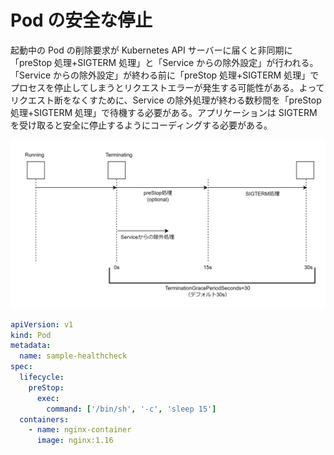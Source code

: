 # Pod の安全な停止

起動中の Pod の削除要求が Kubernetes API サーバーに届くと非同期に「preStop 処理+SIGTERM 処理」と「Service からの除外設定」が行われる。「Service からの除外設定」が終わる前に「preStop 処理+SIGTERM 処理」でプロセスを停止してしまうとリクエストエラーが発生する可能性がある。よってリクエスト断をなくすために、Service の除外処理が終わる数秒間を「preStop 処理+SIGTERM 処理」で待機する必要がある。アプリケーションは SIGTERM を受け取ると安全に停止するようにコーディングする必要がある。

![Podの安全な停止](../image/Podの安全な停止.png)

```Pod.yaml
apiVersion: v1
kind: Pod
metadata:
  name: sample-healthcheck
spec:
  lifecycle:
    preStop:
      exec:
        command: ['/bin/sh', '-c', 'sleep 15']
  containers:
    - name: nginx-container
      image: nginx:1.16
```
